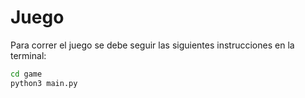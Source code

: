 # Juego

Para correr el juego se debe seguir las siguientes instrucciones en la terminal:

```sh
cd game
python3 main.py
```




